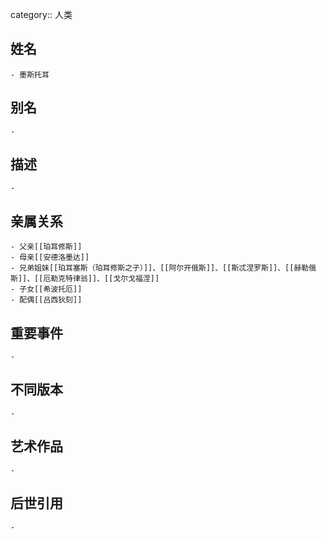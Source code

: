 category:: 人类
## 姓名
	- 墨斯托耳
## 别名
	-
## 描述
	-
## 亲属关系
	- 父亲[[珀耳修斯]]
	- 母亲[[安德洛墨达]]
	- 兄弟姐妹[[珀耳塞斯（珀耳修斯之子）]]、[[阿尔开俄斯]]、[[斯忒涅罗斯]]、[[赫勒俄斯]]、[[厄勒克特律翁]]、[[戈尔戈福涅]]
	- 子女[[希波托厄]]
	- 配偶[[吕西狄刻]]
## 重要事件
	-
## 不同版本
	-
## 艺术作品
	-
## 后世引用
	-
